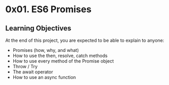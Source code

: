 # 0x01. ES6 Promises

## Learning Objectives
At the end of this project, you are expected to be able to explain to anyone:

- Promises (how, why, and what)
- How to use the then, resolve, catch methods
- How to use every method of the Promise object
- Throw / Try
- The await operator
- How to use an async function
